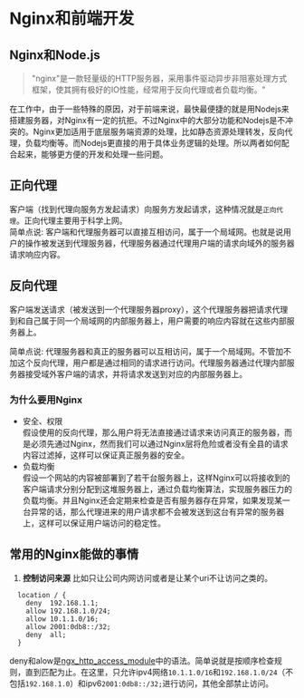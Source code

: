 # Nginx和前端开发

## Nginx和Node.js

> "nginx"是一款轻量级的HTTP服务器，采用事件驱动异步非阻塞处理方式框架，使其拥有极好的IO性能，经常用于反向代理或者负载均衡。"

在工作中，由于一些特殊的原因，对于前端来说，最快最便捷的就是用Nodejs来搭建服务器，对Nginx有一定的抗拒。不过Nginx中的大部分功能和Nodejs是不冲突的。Nginx更加适用于底层服务端资源的处理，比如静态资源处理转发，反向代理，负载均衡等。而Nodejs更直接的用于具体业务逻辑的处理。所以两者如何配合起来，能够更方便的开发和处理一些问题。

## 正向代理
客户端（找到代理向服务方发起请求）向服务方发起请求，这种情况就是<code>正向代理</code>。正向代理主要用于科学上网。  
简单点说: 客户端和代理服务器可以直接互相访问，属于一个局域网。也就是说用户的操作被发送到代理服务器，代理服务器通过代理用户端的请求向域外的服务器请求响应内容。

## 反向代理
客户端发送请求（被发送到一个代理服务器proxy），这个代理服务器把请求代理到和自己属于同一个局域网的内部服务器上，用户需要的响应内容就在这些内部服务器上。  

简单点说: 代理服务器和真正的服务器可以互相访问，属于一个局域网。不管加不加这个反向代理，用户都是通过相同的请求进行访问。代理服务器通过代理内部服务器接受域外客户端的请求，并将请求发送到对应的内部服务器上。  

### 为什么要用Nginx
* 安全、权限   
假设使用的反向代理，那么用户将无法直接通过请求来访问真正的服务器，而是必须先通过Nginx，然而我们可以通过Nginx层将危险或者没有全县的请求内容过滤掉，这样可以保证真正服务器的安全。
* 负载均衡    
假设一个网站的内容被部署到了若干台服务器上，这样Nginx可以将接收到的客户端请求分别分配到这堆服务器上，通过负载均衡算法，实现服务器压力的负载均衡。并且Nginx还会定期来检查是否有服务器存在异常，如果发现某一台异常的话，那么代理进来的用户请求都不会被发送到这台有异常的服务器上，这样可以保证用户端访问的稳定性。

## 常用的Nginx能做的事情
1. <strong>控制访问来源</strong> 比如只让公司内网访问或者是让某个uri不让访问之类的。
```nginx
  location / {
    deny  192.168.1.1;
    allow 192.168.1.0/24;
    allow 10.1.1.0/16;
    allow 2001:0db8::/32;
    deny  all;
  }
```
deny和alow是[ngx_http_access_module](http://nginx.org/en/docs/http/ngx_http_access_module.html)中的语法。简单说就是按顺序检查规则，直到匹配为止。在这里，只允许ipv4网络<code>10.1.1.0/16</code>和<code>192.168.1.0/24</code>（不包括<code>192.168.1.0</code>）和ipv6<code>2001:0db8::/32;</code>进行访问，其他全部禁止访问。
